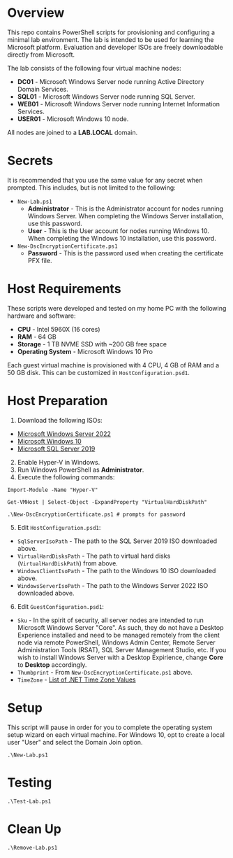 # Overview

This repo contains PowerShell scripts for provisioning and configuring a minimal lab environment.  The lab is intended to be used for learning the Microsoft platform.  Evaluation and developer ISOs are freely downloadable directly from Microsoft.

The lab consists of the following four virtual machine nodes:

- **DC01** - Microsoft Windows Server node running Active Directory Domain Services.
- **SQL01** - Microsoft Windows Server node running SQL Server.
- **WEB01** - Microsoft Windows Server node running Internet Information Services.
- **USER01** - Microsoft Windows 10 node.

All nodes are joined to a **LAB.LOCAL** domain.

# Secrets

It is recommended that you use the same value for any secret when prompted.  This includes, but is not limited to the following:
- `New-Lab.ps1`
    - **Administrator** - This is the Administrator account for nodes running Windows Server.  When completing the Windows Server installation, use this password.
    - **User** - This is the User account for nodes running Windows 10.  When completing the Windows 10 installation, use this password.
- `New-DscEncryptionCertificate.ps1`
    - **Password** - This is the password used when creating the certificate PFX file.

# Host Requirements

These scripts were developed and tested on my home PC with the following hardware and software:

- **CPU** - Intel 5960X (16 cores)
- **RAM** - 64 GB
- **Storage** - 1 TB NVME SSD with ~200 GB free space
- **Operating System** - Microsoft Windows 10 Pro

Each guest virtual machine is provisioned with 4 CPU, 4 GB of RAM and a 50 GB disk.  This can be customized in `HostConfiguration.psd1`.

# Host Preparation

1. Download the following ISOs:

- [Microsoft Windows Server 2022](https://www.microsoft.com/en-us/evalcenter/evaluate-windows-server-2022)
- [Microsoft Windows 10](https://www.microsoft.com/en-us/software-download/windows10)
- [Microsoft SQL Server 2019](https://www.microsoft.com/en-us/sql-server/sql-server-downloads)

2. Enable Hyper-V in Windows.
3. Run Windows PowerShell as **Administrator**.
4. Execute the following commands:

`Import-Module -Name "Hyper-V"`

`Get-VMHost | Select-Object -ExpandProperty "VirtualHardDiskPath"`

`.\New-DscEncryptionCertificate.ps1 # prompts for password`

5. Edit `HostConfiguration.psd1`:

- `SqlServerIsoPath` - The path to the SQL Server 2019 ISO downloaded above.
- `VirtualHardDisksPath` - The path to virtual hard disks (`VirtualHardDiskPath`) from above.
- `WindowsClientIsoPath` - The path to the Windows 10 ISO downloaded above.
- `WindowsServerIsoPath` - The path to the Windows Server 2022 ISO downloaded above.

6. Edit `GuestConfiguration.psd1`:

- `Sku` - In the spirit of security, all server nodes are intended to run Microsoft Windows Server "Core".  As such, they do not have a Desktop Experience installed and need to be managed remotely from the client node via remote PowerShell, Windows Admin Center, Remote Server Administration Tools (RSAT), SQL Server Management Studio, etc.  If you wish to install Windows Server with a Desktop Expirience, change **Core** to **Desktop** accordingly.
- `Thumbprint` - From `New-DscEncryptionCertificate.ps1` above.
- `TimeZone` - [List of .NET Time Zone Values](https://lonewolfonline.net/timezone-information/#:~:text=List%20of%20.Net%20Timezone%20Values%20%20%20,%20%20False%20%2018%20more%20rows%20)


# Setup

This script will pause in order for you to complete the operating system setup wizard on each virtual machine.  For Windows 10, opt to create a local user "User" and select the Domain Join option.

`.\New-Lab.ps1`

# Testing

`.\Test-Lab.ps1`

# Clean Up

`.\Remove-Lab.ps1`
